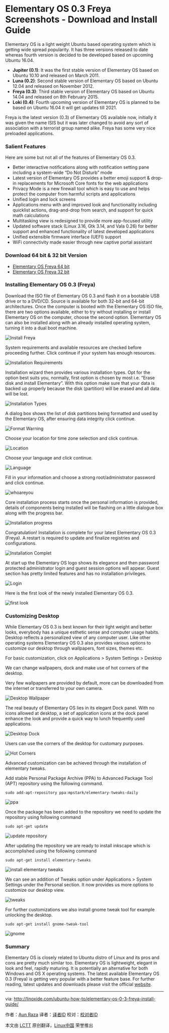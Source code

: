 Elementary OS 0.3 Freya Screenshots - Download and Install Guide
================================================================================
Elementary OS is a light weight Ubuntu based operating system which is getting wide spread popularity. It has three versions released to date whereas fourth version is decided to be developed based on upcoming Ubuntu 16.04.

- **Jupiter (0.1)**: It was the first stable version of Elementary OS based on Ubuntu 10.10 and released on March 2011.
- **Luna (0.2)**: Second stable version of Elementary OS based on Ubuntu 12.04 and released on November 2012.
- **Freya (0.3)**: Third stable version of Elementary OS based on Ubuntu 14.04 and released on 8th February 2015.
- **Loki (0.4)**: Fourth upcoming version of Elementary OS is planned to be based on Ubuntu 16.04 it will get updates till 2021.

Freya is the latest version (0.3) of Elementary OS available now, initially it was given the name ISIS but it was later changed to avoid any sort of association with a terrorist group named alike. Freya has some very nice preloaded applications.

### Salient Features ###

Here are some but not all of the features of Elementary OS 0.3.

- Better interactive notifications along with notification setting pane including a system-wide “Do Not Disturb” mode
- Latest version of Elementary OS provides a better emoji support & drop-in replacements for Microsoft Core fonts for the web applications
- Privacy Mode is a new firewall tool which is easy to use and helps protect the computer from harmful scripts and applications
- Unified login and lock screens
- Applications menu with and improved look and functionality including quicklist actions, drag-and-drop from search, and support for quick math calculations
- Multitasking view is redesigned to provide more app-focused utility
- Updated software stack (Linux 3.16, Gtk 3.14, and Vala 0.26) for better support and enhanced functionality of latest developed applications
- Unified extensible firmware interface (UEFI) support
- WiFi connectivity made easier through new captive portal assistant

### Download 64 bit & 32 bit Version ###

- [Elementary OS Freya 64 bit][1]
- [Elementary OS Freya 32 bit][2]

### Installing Elementary OS 0.3 (Freya) ###

Download the ISO file of Elementary OS 0.3 and flash it on a bootable USB drive or to a DVD/CD. Source is available for both 32-bit and 64-bit architectures. Once the computer is booted with the Elementary OS ISO file, there are two options available, either to try without installing or install Elementary OS on the computer, choose the second option. Elementary OS can also be installed along with an already installed operating system, turning it into a dual boot machine.

![Install Freya](http://blog.linoxide.com/wp-content/uploads/2015/04/Install-Freya.png)

System requirements and available resources are checked before proceeding further. Click continue if your system has enough resources.

![Installation Requirements](http://blog.linoxide.com/wp-content/uploads/2015/04/Installation-Requirements.png)

Installation wizard then provides various installation types. Opt for the option best suits you, normally, first option is chosen by most i.e. “Erase disk and install Elementary”.  With this option make sure that your data is backed up properly because the disk (partition) will be erased and all data will be lost.

![Installation Types](http://blog.linoxide.com/wp-content/uploads/2015/04/Installation-Types.png)

A dialog box shows the list of disk partitions being formatted and used by the Elementary OS, after ensuring data integrity click continue.

![Format Warning](http://blog.linoxide.com/wp-content/uploads/2015/04/Format-Warning.png)

Choose your location for time zone selection and click continue.

![Location](http://blog.linoxide.com/wp-content/uploads/2015/04/Location.png)

Choose your language and click continue.

![Language](http://blog.linoxide.com/wp-content/uploads/2015/04/Language.png)

Fill in your information and choose a strong root/administrator password and click continue.

![whoareyou](http://blog.linoxide.com/wp-content/uploads/2015/04/whoareyou.png)

Core installation process starts once the personal information is provided, details of components being installed will be flashing on a little dialogue box along with the progress bar.

![Installation progress](http://blog.linoxide.com/wp-content/uploads/2015/04/Installation-progress.png)

Congratulation! Installation is complete for your latest Elementary OS 0.3 (Freya). A restart  is required to update and finalize registries and configurations.

![Installation Complet](http://blog.linoxide.com/wp-content/uploads/2015/04/Installation-Complet.png)

At start up the Elementary OS logo shows its elegance and then password protected administrator login and guest session options will appear. Guest section has pretty limited features and has no installation privileges.

![Login](http://blog.linoxide.com/wp-content/uploads/2015/04/Login.png)

Here is the first look of the newly installed Elementary OS 0.3.

![first look](http://blog.linoxide.com/wp-content/uploads/2015/04/first-look.png)

### Customizing Desktop ###

While Elementary OS 0.3 is best known for their light weight and better looks, everybody has a unique esthetic sense and computer usage habits. Desktop reflects a personalized view of any computer user. Like other operating systems Elementary OS 0.3 also provides various options to customize our desktop through wallpapers, font sizes, themes etc.

For basic customization, click on Applications > System Settings > Desktop

We can change wallpapers, dock and make use of hot corners of the desktop.

Very few wallpapers are provided by default, more can be downloaded from the internet or transferred to your own camera.

![Desktop Wallpaper](http://blog.linoxide.com/wp-content/uploads/2015/04/Desktop-Wallpaper4.png)

The real beauty of Elementary OS lies in its elegant Dock panel. With no icons allowed at desktop, a set of application icons at the dock panel enhance the look and provide a quick way to lunch frequently used applications.

![Desktop Dock](http://blog.linoxide.com/wp-content/uploads/2015/04/Desktop-Dock1.png)

Users can use the corners of the desktop for customary purposes.

![Hot Corners](http://blog.linoxide.com/wp-content/uploads/2015/04/Hot-Corners.png)

Advanced customization can be achieved through the installation of elementary tweaks.

Add stable Personal Package Archive (PPA) to Advanced Package Tool (APT) repository using the following command.

    sudo add-apt-repository ppa:mpstark/elementary-tweaks-daily

![ppa](http://blog.linoxide.com/wp-content/uploads/2015/04/elementary-tweaks-ppa.png)

Once the package has been added to the repository we need to update the repository using following command

    sudo apt-get update

![update repository](http://blog.linoxide.com/wp-content/uploads/2015/04/update-repository.png)

After updating the repository we are ready to install inkscape which is accomplished using the following command

    sudo apt-get install elementary-tweaks

![install elementary tweaks](http://blog.linoxide.com/wp-content/uploads/2015/04/install-elementary-tweaks.png)

We can see an addition of Tweaks option under Applications > System Settings under the Personal section. It now provides us more options to customize our desktop view.

![tweaks](http://blog.linoxide.com/wp-content/uploads/2015/04/tweaks.png)

For further customizations we also install gnome tweak tool for example unlocking the desktop.

    sudo apt-get install gnome-tweak-tool

![gnome](http://blog.linoxide.com/wp-content/uploads/2015/04/gnome.png)

### Summary ###

Elementary OS is closely related to Ubuntu distro of Linux and its pros and cons are pretty much similar too. Elementary OS is lightweight, elegant in look and feel, rapidly maturing. It is potentially an alternative for both Windows and OS X operating systems.  The latest available Elementary OS 0.3 (Freya) is getting very popular with a better feature base. For further reading, latest updates and downloads please visit the official [website][1].

--------------------------------------------------------------------------------

via: http://linoxide.com/ubuntu-how-to/elementary-os-0-3-freya-install-guide/

作者：[Aun Raza][a]
译者：[译者ID](https://github.com/译者ID)
校对：[校对者ID](https://github.com/校对者ID)

本文由 [LCTT](https://github.com/LCTT/TranslateProject) 原创翻译，[Linux中国](http://linux.cn/) 荣誉推出

[a]:http://linoxide.com/author/arunrz/
[1]:http://sourceforge.net/projects/elementaryos/files/stable/elementaryos-freya-amd64.20150411.iso/download
[2]:http://sourceforge.net/projects/elementaryos/files/stable/elementaryos-freya-i386.20150411.iso/download
[3]:http://elementary.io/